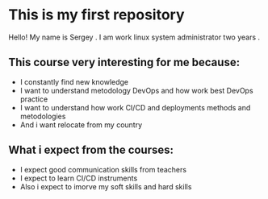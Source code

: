 # This is my first repository 
Hello! My name is Sergey . I am work linux system administrator two years .
## This course very interesting for me because:
- I constantly find new knowledge 
- I want to understand metodology DevOps and how work best DevOps practice
- I want to understand how work CI/CD and deployments methods and metodologies
- And i want relocate from my country
## What i expect from the courses:
- I expect good communication skills from teachers
- I expect to learn CI/CD instruments 
- Also i expect to imorve my soft skills and hard skills    

